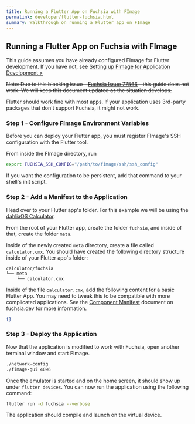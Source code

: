 ```yaml
---
title: Running a Flutter App on Fuchsia with FImage
permalink: developer/flutter-fuchsia.html
summary: Walkthrough on running a Flutter app on FImage
---
```

## Running a Flutter App on Fuchsia with FImage
This guide assumes you have already configured FImage for Flutter development. If you have not, see [Setting up FImage for Application Development >](fimage-setup)

~~Note: Due to this blocking issue - [Fuchsia Issue 77566](https://bugs.fuchsia.dev/p/fuchsia/issues/detail?id=77566) - this guide does not work. We will keep this document updated as the situation develops.~~

Flutter should work fine with most apps. If your application uses 3rd-party packages that don't support Fuchsia, it might not work.

### Step 1 - Configure FImage Environment Variables
Before you can deploy your Flutter app, you must register FImage's SSH configuration with the Flutter tool.

From inside the FImage directory, run
```bash
export FUCHSIA_SSH_CONFIG="/path/to/fimage/ssh/ssh_config"
```
If you want the configuration to be persistent, add that command to your shell's init script.
### Step 2 - Add a Manifest to the Application
Head over to your Flutter app's folder. For this example we will be using the [dahliaOS Calculator](https://github.com/dahliaOS/calculator).

From the root of your Flutter app, create the folder `fuchsia`, and inside of that, create the folder `meta`.

Inside of the newly created `meta` directory, create a file called `calculator.cmx`. You should have created the following directory structure inside of your Flutter app's folder:
```
calculator/fuchsia
└── meta
    └── calculator.cmx
```
Inside of the file `calculator.cmx`, add the following content for a basic Flutter App. You may need to tweak this to be compatible with more complicated applications. See the [Component Manifest](https://fuchsia.dev/fuchsia-src/glossary#component-manifest) document on fuchsia.dev for more information.
```json
{}
```
### Step 3 - Deploy the Application

Now that the application is modified to work with Fuchsia, open another terminal window and start FImage.
```bash
./network-config
./fimage-gui 4096
```
Once the emulator is started and on the home screen, it should show up under `flutter devices`. You can now run the application using the following command:
```bash
flutter run -d fuchsia --verbose
```
The application should compile and launch on the virtual device.
